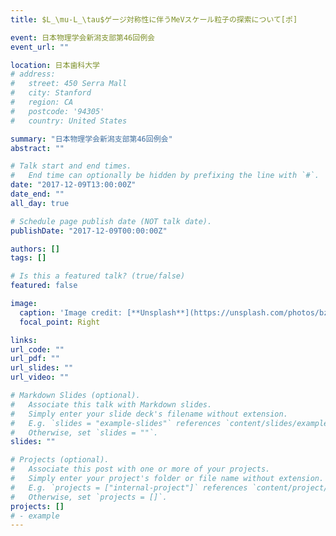 ```yaml
---
title: $L_\mu-L_\tau$ゲージ対称性に伴うMeVスケール粒子の探索について[ポ]

event: 日本物理学会新潟支部第46回例会
event_url: ""

location: 日本歯科大学
# address:
#   street: 450 Serra Mall
#   city: Stanford
#   region: CA
#   postcode: '94305'
#   country: United States

summary: "日本物理学会新潟支部第46回例会"
abstract: ""

# Talk start and end times.
#   End time can optionally be hidden by prefixing the line with `#`.
date: "2017-12-09T13:00:00Z"
date_end: ""
all_day: true

# Schedule page publish date (NOT talk date).
publishDate: "2017-12-09T00:00:00Z"

authors: []
tags: []

# Is this a featured talk? (true/false)
featured: false

image:
  caption: 'Image credit: [**Unsplash**](https://unsplash.com/photos/bzdhc5b3Bxs)'
  focal_point: Right

links:
url_code: ""
url_pdf: ""
url_slides: ""
url_video: ""

# Markdown Slides (optional).
#   Associate this talk with Markdown slides.
#   Simply enter your slide deck's filename without extension.
#   E.g. `slides = "example-slides"` references `content/slides/example-slides.md`.
#   Otherwise, set `slides = ""`.
slides: ""

# Projects (optional).
#   Associate this post with one or more of your projects.
#   Simply enter your project's folder or file name without extension.
#   E.g. `projects = ["internal-project"]` references `content/project/deep-learning/index.md`.
#   Otherwise, set `projects = []`.
projects: []
# - example
---
```

